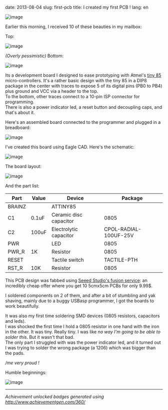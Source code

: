 date: 2013-08-04
slug: first-pcb
title: I created my first PCB !
lang: en

![image](/static/images/tiny85-devboard/achievement-pcb.png)

Earlier this morning, I received 10 of these beauties in my mailbox:

Top:

![image](/static/images/tiny85-devboard/tiny85-devboard-pcb-top.jpg)

*(Overly pessimistic)* Bottom:

![image](/static/images/tiny85-devboard/tiny85-devboard-pcb-bottom.jpg)

Its a development board I designed to ease prototyping with Atmel's [tiny 85](http://www.atmel.com/devices/attiny85.aspx) micro-controllers.
It's a rather basic design with the tiny 85 in a DIP8 package in the center with traces to expose 5 of its digital pins (PB0 to PB4) plus ground and VCC via a header to the top.  
To the bottom, other traces connect to a 10-pin ISP connector for programming.  
There is also a power indicator led, a reset button and decoupling caps, and that's about it.

Here's an assembled board connected to the programmer and plugged in a breadboard:

![image](/static/images/tiny85-devboard/tiny85-devboard-breadboard.jpg)

I've created this board using Eagle CAD. Here's the schematic:

![image](/static/images/tiny85-devboard/tiny85-devboard-schematic.png)

The board layout:

![image](/static/images/tiny85-devboard/tiny85-devboard-board.png)

And the part list:

| Part   | Value | Device                 |               Package |
|--------|-------|------------------------|-----------------------|
| BRAINZ |       | ATTINY85               |                       |
| C1     | 0.1uF | Ceramic disc capacitor |                  0805 |
| C2     | 100uF | Electrolytic capacitor | CPOL-RADIAL-100UF-25V |
| PWR    |       | LED                    |                  0805 |
| PWR_R  | 1K    | Resistor               |                  0805 |
| RESET  |       | Tactile switch         |           TACTILE-PTH |
| RST_R  | 10K   | Resistor               |                  0805 |
               

This PCB design was fabbed using [Seeed Studio's fusion service](http://www.seeedstudio.com/depot/fusion-pcb-service-2-layers-p-835.html): an incredibly cheap offer where you get 10 5cmx5cm PCBs for only 9.99$.

I soldered components on 2 of them, and after a bit of stumbling and yak shaving, mainly due to a buggy USBasp programmer, I got the boards to work beautifully.

It was also my first time soldering SMD devices (0805 resistors, capacitors and leds).  
I was shocked the first time I hold a 0805 resistor in one hand with the iron in the other.
It was tiny.
Really tiny.
I was like *no way I'm going to be able to solder this*.
But it wasn't that bad.  
The only part I struggled with was the power indicator led, and it turned out I was trying to solder the wrong package (a 1206) which was bigger than the pads.

*/me very proud !*

Humble beginnings:

![image](/static/images/tiny85-devboard/arduino-humble-beginnings.jpg)

----

*Achievement unlocked badges generated using http://www.achievementgen.com/360/*
